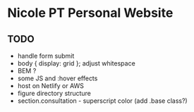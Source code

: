 # Nicole PT Personal Website

## TODO

- handle form submit
- body { display: grid }; adjust whitespace
- BEM ?
- some JS and :hover effects
- host on Netlify or AWS
- figure directory structure
- section.consultation - superscript color (add .base class?)
